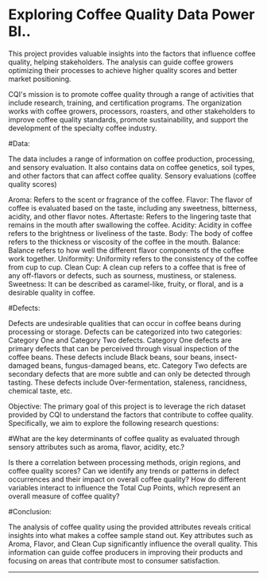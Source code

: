 # Exploring Coffee Quality Data Power BI..

This project provides valuable insights into the factors that influence coffee quality, helping stakeholders. The analysis can guide coffee growers optimizing their processes to achieve higher quality scores and better market positioning.

CQI's mission is to promote coffee quality through a range of activities that include research, training, and certification programs. The organization works with coffee growers, processors, roasters, and other stakeholders to improve coffee quality standards, promote sustainability, and support the development of the specialty coffee industry.

#Data:

The data includes a range of information on coffee production, processing, and sensory evaluation. It also contains data on coffee genetics, soil types, and other factors that can affect coffee quality. Sensory evaluations (coffee quality scores)

Aroma: Refers to the scent or fragrance of the coffee. Flavor: The flavor of coffee is evaluated based on the taste, including any sweetness, bitterness, acidity, and other flavor notes. Aftertaste: Refers to the lingering taste that remains in the mouth after swallowing the coffee. Acidity: Acidity in coffee refers to the brightness or liveliness of the taste. Body: The body of coffee refers to the thickness or viscosity of the coffee in the mouth. Balance: Balance refers to how well the different flavor components of the coffee work together. Uniformity: Uniformity refers to the consistency of the coffee from cup to cup. Clean Cup: A clean cup refers to a coffee that is free of any off-flavors or defects, such as sourness, mustiness, or staleness. Sweetness: It can be described as caramel-like, fruity, or floral, and is a desirable quality in coffee.

#Defects:

Defects are undesirable qualities that can occur in coffee beans during processing or storage. Defects can be categorized into two categories: Category One and Category Two defects. Category One defects are primary defects that can be perceived through visual inspection of the coffee beans. These defects include Black beans, sour beans, insect-damaged beans, fungus-damaged beans, etc. Category Two defects are secondary defects that are more subtle and can only be detected through tasting. These defects include Over-fermentation, staleness, rancidness, chemical taste, etc.

Objective: The primary goal of this project is to leverage the rich dataset provided by CQI to understand the factors that contribute to coffee quality. Specifically, we aim to explore the following research questions:

#What are the key determinants of coffee quality as evaluated through sensory attributes such as aroma, flavor, acidity, etc.?

Is there a correlation between processing methods, origin regions, and coffee quality scores?
Can we identify any trends or patterns in defect occurrences and their impact on overall coffee quality?
How do different variables interact to influence the Total Cup Points, which represent an overall measure of coffee quality?

#Conclusion:

The analysis of coffee quality using the provided attributes reveals critical insights into what makes a coffee sample stand out. Key attributes such as Aroma, Flavor, and Clean Cup significantly influence the overall quality. This information can guide coffee producers in improving their products and focusing on areas that contribute most to consumer satisfaction.

______________________________________________________________________________________
